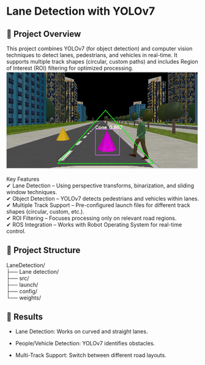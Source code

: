 # Lane Detection with YOLOv7 
## 📌 Project Overview
This project combines YOLOv7 (for object detection) and computer vision techniques to detect lanes, pedestrians, and vehicles in real-time. It supports multiple track shapes (circular, custom paths) and includes Region of Interest (ROI) filtering for optimized processing.
<img src="result.jpg" alt="Demo" width="500"/>

Key Features  
✔ Lane Detection – Using perspective transforms, binarization, and sliding window techniques.  
✔ Object Detection – YOLOv7 detects pedestrians and vehicles within lanes.  
✔ Multiple Track Support – Pre-configured launch files for different track shapes (circular, custom, etc.).  
✔ ROI Filtering – Focuses processing only on relevant road regions.  
✔ ROS Integration – Works with Robot Operating System for real-time control.  

## 📂 Project Structure
LaneDetection/  
├── Lane detection/       
├── src/                 
├── launch/                
├── config/                  
└── weights/                

## 🎯 Results
- Lane Detection: Works on curved and straight lanes.

- People/Vehicle Detection: YOLOv7 identifies obstacles.

- Multi-Track Support: Switch between different road layouts.
